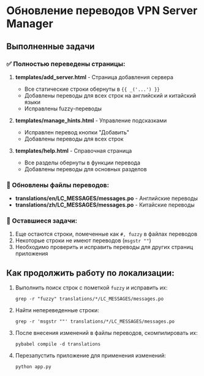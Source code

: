 # Обновление переводов VPN Server Manager

## Выполненные задачи

### ✅ Полностью переведены страницы:

1. **templates/add_server.html** - Страница добавления сервера
   - Все статические строки обернуты в `{{ _('...') }}`
   - Добавлены переводы для всех строк на английский и китайский языки
   - Исправлены fuzzy-переводы

2. **templates/manage_hints.html** - Управление подсказками
   - Исправлен перевод кнопки "Добавить"
   - Добавлены переводы для всех строк

3. **templates/help.html** - Справочная страница
   - Все разделы обернуты в функции перевода
   - Добавлены переводы для основных разделов

### 🔄 Обновлены файлы переводов:

- **translations/en/LC_MESSAGES/messages.po** - Английские переводы
- **translations/zh/LC_MESSAGES/messages.po** - Китайские переводы

### 📝 Оставшиеся задачи:

1. Еще остаются строки, помеченные как `#, fuzzy` в файлах переводов
2. Некоторые строки не имеют переводов (`msgstr ""`)
3. Необходимо проверить и исправить переводы для других страниц приложения

## Как продолжить работу по локализации:

1. Выполнить поиск строк с пометкой `fuzzy` и исправить их:
   ```
   grep -r "fuzzy" translations/*/LC_MESSAGES/messages.po
   ```

2. Найти непереведенные строки:
   ```
   grep -r 'msgstr ""' translations/*/LC_MESSAGES/messages.po
   ```

3. После внесения изменений в файлы переводов, скомпилировать их:
   ```
   pybabel compile -d translations
   ```

4. Перезапустить приложение для применения изменений:
   ```
   python app.py
   ``` 